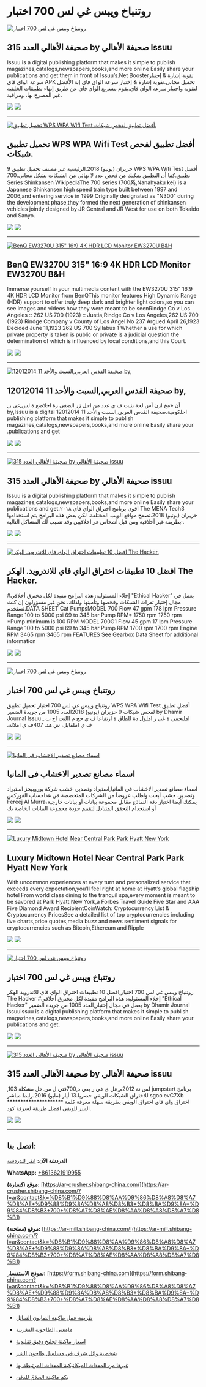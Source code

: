 # روتنباخ ويبس غي لس 700 اختبار

<a href="https://swt.shibang-china.com/?l=ar&img&k=%D8%B1%D9%88%D8%AA%D9%86%D8%A8%D8%A7%D8%AE+%D9%88%D9%8A%D8%A8%D8%B3+%D8%BA%D9%8A+%D9%84%D8%B3+700+%D8%A7%D8%AE%D8%AA%D8%A8%D8%A7%D8%B1" target="_blank">![روتنباخ ويبس غي لس 700 اختبار](http://static.shibang-china.com/all-800x300/183.jpg)</a>

## صحيفة الأهالي العدد 315 by صحيفة الأهالي Issuu
Issuu is a digital publishing platform that makes it simple to publish magazines,catalogs,newspapers,books,and more online Easily share your publications and get them in front of Issuu’s.Net Boosterتقوية إشارة &amp; إختبار سرعة الواي فاي APK تحميل مجاني.تقوية إشارة &amp; إختبار سرعة الواي فاي إنة الأفضل لتقوية واختبار سرعة الواي فاي.يقوم بتسريع الواي فاي عن طريق إنهاء تطبيقات الخلفية غير المصرح بها، ومراقبة.


<a href="https://whatsapp.shibangsoft.com/WhatsApp.php" target="_blank" title="WhatsApp">![](http://static.shibang-china.com/icon/whatsapp.png)</a> <a href="https://swt.shibang-china.com/?l=ar&icon&k=%D8%B1%D9%88%D8%AA%D9%86%D8%A8%D8%A7%D8%AE+%D9%88%D9%8A%D8%A8%D8%B3+%D8%BA%D9%8A+%D9%84%D8%B3+700+%D8%A7%D8%AE%D8%AA%D8%A8%D8%A7%D8%B1" target="_blank">![](http://static.shibang-china.com/icon/chat-ar.png)</a>

---

<a href="https://swt.shibang-china.com/?l=ar&img&k=%D8%B1%D9%88%D8%AA%D9%86%D8%A8%D8%A7%D8%AE+%D9%88%D9%8A%D8%A8%D8%B3+%D8%BA%D9%8A+%D9%84%D8%B3+700+%D8%A7%D8%AE%D8%AA%D8%A8%D8%A7%D8%B1" target="_blank">![تحميل تطبيق WPS WPA Wifi Test أفضل تطبيق لفحص شبكات.](http://static.shibang-china.com/all-800x300/8.jpg)</a>

## تحميل تطبيق WPS WPA Wifi Test أفضل تطبيق لفحص شبكات.
9 حزيران (يونيو) 2018.الرئيسية غير مصنف تحميل تطبيق WPS WPA Wifi Test أفضل تطبيق.كما أن التطبيق يمكنك من فحص عدد لا نهائي من الشبكات بشكل مجاني.700 Series Shinkansen WikipediaThe 700 series (700系,Nanahyaku kei) is a Japanese Shinkansen high speed train type built between 1997 and 2006,and entering service in 1999 Originally designated as "N300" during the development phase,they formed the next generation of shinkansen vehicles jointly designed by JR Central and JR West for use on both Tokaido and Sanyo.


<a href="https://whatsapp.shibangsoft.com/WhatsApp.php" target="_blank" title="WhatsApp">![](http://static.shibang-china.com/icon/whatsapp.png)</a> <a href="https://swt.shibang-china.com/?l=ar&icon&k=%D8%B1%D9%88%D8%AA%D9%86%D8%A8%D8%A7%D8%AE+%D9%88%D9%8A%D8%A8%D8%B3+%D8%BA%D9%8A+%D9%84%D8%B3+700+%D8%A7%D8%AE%D8%AA%D8%A8%D8%A7%D8%B1" target="_blank">![](http://static.shibang-china.com/icon/chat-ar.png)</a>

---

<a href="https://swt.shibang-china.com/?l=ar&img&k=%D8%B1%D9%88%D8%AA%D9%86%D8%A8%D8%A7%D8%AE+%D9%88%D9%8A%D8%A8%D8%B3+%D8%BA%D9%8A+%D9%84%D8%B3+700+%D8%A7%D8%AE%D8%AA%D8%A8%D8%A7%D8%B1" target="_blank">![BenQ EW3270U 315" 16:9 4K HDR LCD Monitor EW3270U B&H](http://static.shibang-china.com/all-800x300/566.jpg)</a>

## BenQ EW3270U 315" 16:9 4K HDR LCD Monitor EW3270U B&H
Immerse yourself in your multimedia content with the EW3270U 315" 16:9 4K HDR LCD Monitor from BenQThis monitor features High Dynamic Range (HDR) support to offer truly deep dark and brighter light colors,so you can see images and videos how they were meant to be seenRindge Co v Los Angeles :: 262 US 700 (1923) :: Justia,Rindge Co v Los Angeles,262 US 700 (1923) Rindge Company v County of Los Angel No 237 Argued April 26,1923 Decided June 11,1923 262 US 700 Syllabus 1 Whether a use for which private property is taken is public or private is a judicial question the determination of which is influenced by local conditions,and this Court.


<a href="https://whatsapp.shibangsoft.com/WhatsApp.php" target="_blank" title="WhatsApp">![](http://static.shibang-china.com/icon/whatsapp.png)</a> <a href="https://swt.shibang-china.com/?l=ar&icon&k=%D8%B1%D9%88%D8%AA%D9%86%D8%A8%D8%A7%D8%AE+%D9%88%D9%8A%D8%A8%D8%B3+%D8%BA%D9%8A+%D9%84%D8%B3+700+%D8%A7%D8%AE%D8%AA%D8%A8%D8%A7%D8%B1" target="_blank">![](http://static.shibang-china.com/icon/chat-ar.png)</a>

---

<a href="https://swt.shibang-china.com/?l=ar&img&k=%D8%B1%D9%88%D8%AA%D9%86%D8%A8%D8%A7%D8%AE+%D9%88%D9%8A%D8%A8%D8%B3+%D8%BA%D9%8A+%D9%84%D8%B3+700+%D8%A7%D8%AE%D8%AA%D8%A8%D8%A7%D8%B1" target="_blank">![صحيفة القدس العربي,السبت والأحد 11 12012014 by,](http://static.shibang-china.com/all-800x300/334.jpg)</a>

## صحيفة القدس العربي,السبت والأحد 11 12012014 by,
,أن «مخ ازن أس لحة بنيت ف ي عدد من‬ ‫اجل زر الصغي رة اخلاضع ة لس,غي ر احلكومية.صحيفة القدس العربي,السبت والأحد 11 12012014 by,Issuu is a digital publishing platform that makes it simple to publish magazines,catalogs,newspapers,books,and more online Easily share your publications and get.


<a href="https://whatsapp.shibangsoft.com/WhatsApp.php" target="_blank" title="WhatsApp">![](http://static.shibang-china.com/icon/whatsapp.png)</a> <a href="https://swt.shibang-china.com/?l=ar&icon&k=%D8%B1%D9%88%D8%AA%D9%86%D8%A8%D8%A7%D8%AE+%D9%88%D9%8A%D8%A8%D8%B3+%D8%BA%D9%8A+%D9%84%D8%B3+700+%D8%A7%D8%AE%D8%AA%D8%A8%D8%A7%D8%B1" target="_blank">![](http://static.shibang-china.com/icon/chat-ar.png)</a>

---

<a href="https://swt.shibang-china.com/?l=ar&img&k=%D8%B1%D9%88%D8%AA%D9%86%D8%A8%D8%A7%D8%AE+%D9%88%D9%8A%D8%A8%D8%B3+%D8%BA%D9%8A+%D9%84%D8%B3+700+%D8%A7%D8%AE%D8%AA%D8%A8%D8%A7%D8%B1" target="_blank">![صحيفة الأهالي العدد 315 by صحيفة الأهالي issuu](http://static.shibang-china.com/all-800x300/762.jpg)</a>

## صحيفة الأهالي العدد 315 by صحيفة الأهالي issuu
Issuu is a digital publishing platform that makes it simple to publish magazines,catalogs,newspapers,books,and more online Easily share your publications and get.اقوى برنامج اختراق الواي فاي ٢٠١٨ The MENA Tech3 حزيران (يونيو) 2018.تصفح مواقع الويب المختلفة، لكن بعض هذه البرامج يتم استخدامها بطريقة غير أخلاقية ومن قبل اشخاص غر اخلاقيين وقد تسبب لك المشاكل التالية:.


<a href="https://whatsapp.shibangsoft.com/WhatsApp.php" target="_blank" title="WhatsApp">![](http://static.shibang-china.com/icon/whatsapp.png)</a> <a href="https://swt.shibang-china.com/?l=ar&icon&k=%D8%B1%D9%88%D8%AA%D9%86%D8%A8%D8%A7%D8%AE+%D9%88%D9%8A%D8%A8%D8%B3+%D8%BA%D9%8A+%D9%84%D8%B3+700+%D8%A7%D8%AE%D8%AA%D8%A8%D8%A7%D8%B1" target="_blank">![](http://static.shibang-china.com/icon/chat-ar.png)</a>

---

<a href="https://swt.shibang-china.com/?l=ar&img&k=%D8%B1%D9%88%D8%AA%D9%86%D8%A8%D8%A7%D8%AE+%D9%88%D9%8A%D8%A8%D8%B3+%D8%BA%D9%8A+%D9%84%D8%B3+700+%D8%A7%D8%AE%D8%AA%D8%A8%D8%A7%D8%B1" target="_blank">![افضل 10 تطبيقات اختراق الواي فاي للاندرويد. الهكر The Hacker.](http://static.shibang-china.com/all-800x300/116.jpg)</a>

## افضل 10 تطبيقات اختراق الواي فاي للاندرويد. الهكر The Hacker.
#إخلاء المسئولية: هذه البرامج مفيدة لكل مخترق أخلاقي "Ethical Hacker" يعمل في مجال إختبار ثغرات الشبكات وفحصها وتأمينها ولذلك، نحن غير مسؤولون إن كنت تستخدم.DATA SHEET Cat PumpsMODEL 700 Flow 47 gpm 178 lpm Pressure Range 100 to 5000 psi 69 to 345 bar Pump RPM* 1750 rpm 1750 rpm *Pump minimum is 100 RPM MODEL 700G1 Flow 45 gpm 17 lpm Pressure Range 100 to 5000 psi 69 to 345 bar Pump RPM 1700 rpm 1700 rpm Engine RPM 3465 rpm 3465 rpm FEATURES See Gearbox Data Sheet for additional information


<a href="https://whatsapp.shibangsoft.com/WhatsApp.php" target="_blank" title="WhatsApp">![](http://static.shibang-china.com/icon/whatsapp.png)</a> <a href="https://swt.shibang-china.com/?l=ar&icon&k=%D8%B1%D9%88%D8%AA%D9%86%D8%A8%D8%A7%D8%AE+%D9%88%D9%8A%D8%A8%D8%B3+%D8%BA%D9%8A+%D9%84%D8%B3+700+%D8%A7%D8%AE%D8%AA%D8%A8%D8%A7%D8%B1" target="_blank">![](http://static.shibang-china.com/icon/chat-ar.png)</a>

---

<a href="https://swt.shibang-china.com/?l=ar&img&k=%D8%B1%D9%88%D8%AA%D9%86%D8%A8%D8%A7%D8%AE+%D9%88%D9%8A%D8%A8%D8%B3+%D8%BA%D9%8A+%D9%84%D8%B3+700+%D8%A7%D8%AE%D8%AA%D8%A8%D8%A7%D8%B1" target="_blank">![روتنباخ ويبس غي لس 700 اختبار](http://static.shibang-china.com/all-800x300/345.jpg)</a>

## روتنباخ ويبس غي لس 700 اختبار
روتنباخ ويبس غي لس 700 اختبار تحميل تطبيق WPS WPA Wifi Test أفضل تطبيق لفحص شبكات 9 حزيران (يونيو) 2018العدد 1005 من جريدة الضمير by Dhamir Journal Issuu‫املنجمي ة غي ر املول دة للطاق ة ارتفاعا‬ ‫ف ي حج م االنت اج ب ـ ‪ 407‬ف ي املائة‪،‬‬ ‫ف ي املقابل‪ ،‬ش هد.


<a href="https://whatsapp.shibangsoft.com/WhatsApp.php" target="_blank" title="WhatsApp">![](http://static.shibang-china.com/icon/whatsapp.png)</a> <a href="https://swt.shibang-china.com/?l=ar&icon&k=%D8%B1%D9%88%D8%AA%D9%86%D8%A8%D8%A7%D8%AE+%D9%88%D9%8A%D8%A8%D8%B3+%D8%BA%D9%8A+%D9%84%D8%B3+700+%D8%A7%D8%AE%D8%AA%D8%A8%D8%A7%D8%B1" target="_blank">![](http://static.shibang-china.com/icon/chat-ar.png)</a>

---

<a href="https://swt.shibang-china.com/?l=ar&img&k=%D8%B1%D9%88%D8%AA%D9%86%D8%A8%D8%A7%D8%AE+%D9%88%D9%8A%D8%A8%D8%B3+%D8%BA%D9%8A+%D9%84%D8%B3+700+%D8%A7%D8%AE%D8%AA%D8%A8%D8%A7%D8%B1" target="_blank">![اسماء مصانع تصدير الاخشاب فى المانيا](http://static.shibang-china.com/all-800x300/970.jpg)</a>

## اسماء مصانع تصدير الاخشاب فى المانيا
اسماء مصانع تصدير الاخشاب فى المانيا,استيراد وتصدير، خشب شركة يوروبيجز استيراد وتصدير، خشب أبحت واطلب عروضاً من الشركات المتخصصة في هذاحساب الفوركس Fereej Al Murraيمكنك أيضا اختبار دقة النماذج مقابل مجموعة بيانات أو بيانات خارجية، أو استخدام التحقق المتبادل لتقييم جودة مجموعة البيانات الخاصة بك


<a href="https://whatsapp.shibangsoft.com/WhatsApp.php" target="_blank" title="WhatsApp">![](http://static.shibang-china.com/icon/whatsapp.png)</a> <a href="https://swt.shibang-china.com/?l=ar&icon&k=%D8%B1%D9%88%D8%AA%D9%86%D8%A8%D8%A7%D8%AE+%D9%88%D9%8A%D8%A8%D8%B3+%D8%BA%D9%8A+%D9%84%D8%B3+700+%D8%A7%D8%AE%D8%AA%D8%A8%D8%A7%D8%B1" target="_blank">![](http://static.shibang-china.com/icon/chat-ar.png)</a>

---

<a href="https://swt.shibang-china.com/?l=ar&img&k=%D8%B1%D9%88%D8%AA%D9%86%D8%A8%D8%A7%D8%AE+%D9%88%D9%8A%D8%A8%D8%B3+%D8%BA%D9%8A+%D9%84%D8%B3+700+%D8%A7%D8%AE%D8%AA%D8%A8%D8%A7%D8%B1" target="_blank">![Luxury Midtown Hotel Near Central Park Park Hyatt New York](http://static.shibang-china.com/all-800x300/985.jpg)</a>

## Luxury Midtown Hotel Near Central Park Park Hyatt New York
With uncommon experiences at every turn and personalized service that exceeds every expectation,you’ll feel right at home at Hyatt’s global flagship hotel From world class dining to the tranquil spa,every moment is meant to be savored at Park Hyatt New York,a Forbes Travel Guide Five Star and AAA Five Diamond Award RecipientCoinWatch: Cryptocurrency List & Cryptocurrency PricesSee a detailed list of top cryptocurrencies including live charts,price quotes,media buzz and news sentiment signals for cryptocurrencies such as Bitcoin,Ethereum and Ripple


<a href="https://whatsapp.shibangsoft.com/WhatsApp.php" target="_blank" title="WhatsApp">![](http://static.shibang-china.com/icon/whatsapp.png)</a> <a href="https://swt.shibang-china.com/?l=ar&icon&k=%D8%B1%D9%88%D8%AA%D9%86%D8%A8%D8%A7%D8%AE+%D9%88%D9%8A%D8%A8%D8%B3+%D8%BA%D9%8A+%D9%84%D8%B3+700+%D8%A7%D8%AE%D8%AA%D8%A8%D8%A7%D8%B1" target="_blank">![](http://static.shibang-china.com/icon/chat-ar.png)</a>

---

<a href="https://swt.shibang-china.com/?l=ar&img&k=%D8%B1%D9%88%D8%AA%D9%86%D8%A8%D8%A7%D8%AE+%D9%88%D9%8A%D8%A8%D8%B3+%D8%BA%D9%8A+%D9%84%D8%B3+700+%D8%A7%D8%AE%D8%AA%D8%A8%D8%A7%D8%B1" target="_blank">![روتنباخ ويبس غي لس 700 اختبار](http://static.shibang-china.com/all-800x300/947.jpg)</a>

## روتنباخ ويبس غي لس 700 اختبار
روتنباخ ويبس غي لس 700 اختبار,افضل 10 تطبيقات اختراق الواي فاي للاندرويد الهكر The Hacker #إخلاء المسئولية: هذه البرامج مفيدة لكل مخترق أخلاقي "Ethical Hacker" يعمل في مجال إختبار,العدد 1005 من جريدة الضمير by Dhamir Journal issuuIssuu is a digital publishing platform that makes it simple to publish magazines,catalogs,newspapers,books,and more online Easily share your publications and get.


<a href="https://whatsapp.shibangsoft.com/WhatsApp.php" target="_blank" title="WhatsApp">![](http://static.shibang-china.com/icon/whatsapp.png)</a> <a href="https://swt.shibang-china.com/?l=ar&icon&k=%D8%B1%D9%88%D8%AA%D9%86%D8%A8%D8%A7%D8%AE+%D9%88%D9%8A%D8%A8%D8%B3+%D8%BA%D9%8A+%D9%84%D8%B3+700+%D8%A7%D8%AE%D8%AA%D8%A8%D8%A7%D8%B1" target="_blank">![](http://static.shibang-china.com/icon/chat-ar.png)</a>

---

<a href="https://swt.shibang-china.com/?l=ar&img&k=%D8%B1%D9%88%D8%AA%D9%86%D8%A8%D8%A7%D8%AE+%D9%88%D9%8A%D8%A8%D8%B3+%D8%BA%D9%8A+%D9%84%D8%B3+700+%D8%A7%D8%AE%D8%AA%D8%A8%D8%A7%D8%B1" target="_blank">![صحيفة الأهالي العدد 315 by صحيفة الأهالي issuu](http://static.shibang-china.com/all-800x300/986.jpg)</a>

## صحيفة الأهالي العدد 315 by صحيفة الأهالي issuu
,103‬‬ ‫لس نة ‪2012‬م,عل ى غي ر بعي د,700‬قتي ل من.حل مشكلة jumpstart برنامج للاختراق الشبكات الويفي حصريا.13 أيار (مايو) 2016.رابط مباشر sgoo evC7Xb ********************* اختراق واي فاي اختراق الويفي بطريقة سهلة معرفة كلمة السر للويفي افضل طريقة لسرقة كود.


<a href="https://whatsapp.shibangsoft.com/WhatsApp.php" target="_blank" title="WhatsApp">![](http://static.shibang-china.com/icon/whatsapp.png)</a> <a href="https://swt.shibang-china.com/?l=ar&icon&k=%D8%B1%D9%88%D8%AA%D9%86%D8%A8%D8%A7%D8%AE+%D9%88%D9%8A%D8%A8%D8%B3+%D8%BA%D9%8A+%D9%84%D8%B3+700+%D8%A7%D8%AE%D8%AA%D8%A8%D8%A7%D8%B1" target="_blank">![](http://static.shibang-china.com/icon/chat-ar.png)</a>

---
## اتصل بنا:

**الدردشة الآن:** [انقر للدردشة](https://swt.shibang-china.com?l=ar&contact&k=%D8%B1%D9%88%D8%AA%D9%86%D8%A8%D8%A7%D8%AE+%D9%88%D9%8A%D8%A8%D8%B3+%D8%BA%D9%8A+%D9%84%D8%B3+700+%D8%A7%D8%AE%D8%AA%D8%A8%D8%A7%D8%B1)

**WhatsApp:**  [+8613621919955](https://whatsapp.shibangsoft.com/WhatsApp.php)

**موقع (كسارة):** [https://ar-crusher.shibang-china.com/](https://ar-crusher.shibang-china.com/?l=ar&contact&k=%D8%B1%D9%88%D8%AA%D9%86%D8%A8%D8%A7%D8%AE+%D9%88%D9%8A%D8%A8%D8%B3+%D8%BA%D9%8A+%D9%84%D8%B3+700+%D8%A7%D8%AE%D8%AA%D8%A8%D8%A7%D8%B1)

**موقع (مطحنة):** [https://ar-mill.shibang-china.com/](https://ar-mill.shibang-china.com/?l=ar&contact&k=%D8%B1%D9%88%D8%AA%D9%86%D8%A8%D8%A7%D8%AE+%D9%88%D9%8A%D8%A8%D8%B3+%D8%BA%D9%8A+%D9%84%D8%B3+700+%D8%A7%D8%AE%D8%AA%D8%A8%D8%A7%D8%B1)

**نموذج الاستفسار:** [https://form.shibang-china.com](https://form.shibang-china.com?l=ar&contact&k=%D8%B1%D9%88%D8%AA%D9%86%D8%A8%D8%A7%D8%AE+%D9%88%D9%8A%D8%A8%D8%B3+%D8%BA%D9%8A+%D9%84%D8%B3+700+%D8%A7%D8%AE%D8%AA%D8%A8%D8%A7%D8%B1)

* [طريقة عمل ماكينة الصابون السائل](../19/%D8%B7%D8%B1%D9%8A%D9%82%D8%A9%20%D8%B9%D9%85%D9%84%20%D9%85%D8%A7%D9%83%D9%8A%D9%86%D8%A9%20%D8%A7%D9%84%D8%B5%D8%A7%D8%A8%D9%88%D9%86%20%D8%A7%D9%84%D8%B3%D8%A7%D8%A6%D9%84.md)

* [مامعنى الطاحونة المغربية](../16/%D9%85%D8%A7%D9%85%D8%B9%D9%86%D9%89%20%D8%A7%D9%84%D8%B7%D8%A7%D8%AD%D9%88%D9%86%D8%A9%20%D8%A7%D9%84%D9%85%D8%BA%D8%B1%D8%A8%D9%8A%D8%A9.md)

* [اسعار ماكينة تجليخ دقيق تقليدية](../20/%D8%A7%D8%B3%D8%B9%D8%A7%D8%B1%20%D9%85%D8%A7%D9%83%D9%8A%D9%86%D8%A9%20%D8%AA%D8%AC%D9%84%D9%8A%D8%AE%20%D8%AF%D9%82%D9%8A%D9%82%20%D8%AA%D9%82%D9%84%D9%8A%D8%AF%D9%8A%D8%A9.md)

* [شخصية وائل شرف في مسلسل طاحون الشر](../20/%D8%B4%D8%AE%D8%B5%D9%8A%D8%A9%20%D9%88%D8%A7%D8%A6%D9%84%20%D8%B4%D8%B1%D9%81%20%D9%81%D9%8A%20%D9%85%D8%B3%D9%84%D8%B3%D9%84%20%D8%B7%D8%A7%D8%AD%D9%88%D9%86%20%D8%A7%D9%84%D8%B4%D8%B1.md)

* [غيرها من المعدات الميكانيكية المعدات المرتبطة بها](../19/%D8%BA%D9%8A%D8%B1%D9%87%D8%A7%20%D9%85%D9%86%20%D8%A7%D9%84%D9%85%D8%B9%D8%AF%D8%A7%D8%AA%20%D8%A7%D9%84%D9%85%D9%8A%D9%83%D8%A7%D9%86%D9%8A%D9%83%D9%8A%D8%A9%20%D8%A7%D9%84%D9%85%D8%B9%D8%AF%D8%A7%D8%AA%20%D8%A7%D9%84%D9%85%D8%B1%D8%AA%D8%A8%D8%B7%D8%A9%20%D8%A8%D9%87%D8%A7.md)

* [بكم ماكينة الحلاق للدقن](../20/%D8%A8%D9%83%D9%85%20%D9%85%D8%A7%D9%83%D9%8A%D9%86%D8%A9%20%D8%A7%D9%84%D8%AD%D9%84%D8%A7%D9%82%20%D9%84%D9%84%D8%AF%D9%82%D9%86.md)